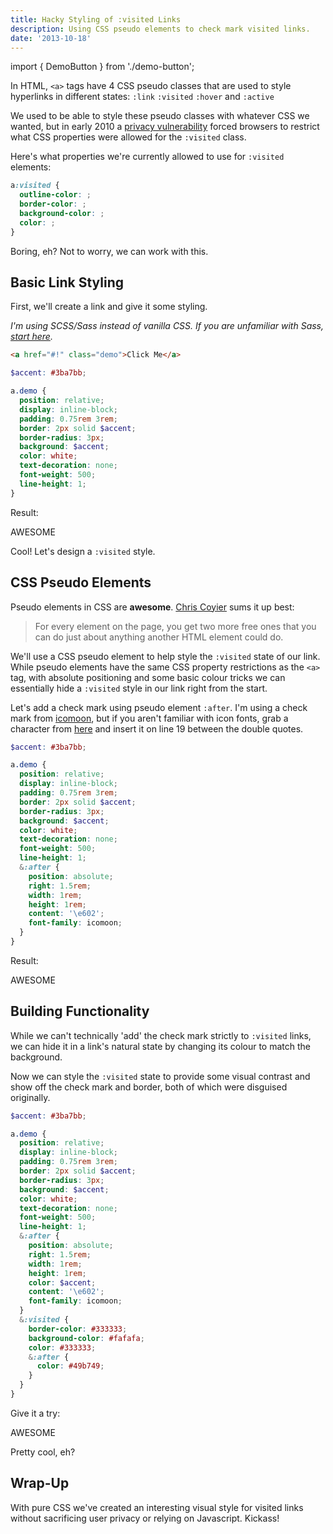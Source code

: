 ```yaml
---
title: Hacky Styling of :visited Links
description: Using CSS pseudo elements to check mark visited links.
date: '2013-10-18'
---
```


import { DemoButton } from './demo-button';

In HTML, `<a>` tags have 4 CSS pseudo classes that are used to style hyperlinks in different states: `:link` `:visited` `:hover` and `:active`

We used to be able to style these pseudo classes with whatever CSS we wanted, but in early 2010 a [privacy vulnerability](http://blog.mozilla.org/security/2010/03/31/plugging-the-css-history-leak/) forced browsers to restrict what CSS properties were allowed for the `:visited` class.

Here's what properties we're currently allowed to use for `:visited` elements:

```css
a:visited {
  outline-color: ;
  border-color: ;
  background-color: ;
  color: ;
}
```

Boring, eh? Not to worry, we can work with this.

## Basic Link Styling

First, we'll create a link and give it some styling.

_I'm using SCSS/Sass instead of vanilla CSS. If you are unfamiliar with Sass, [start here](http://sass-lang.com/guide)._

```html
<a href="#!" class="demo">Click Me</a>
```

```scss
$accent: #3ba7bb;

a.demo {
  position: relative;
  display: inline-block;
  padding: 0.75rem 3rem;
  border: 2px solid $accent;
  border-radius: 3px;
  background: $accent;
  color: white;
  text-decoration: none;
  font-weight: 500;
  line-height: 1;
}
```

Result:

<DemoButton>AWESOME</DemoButton>

Cool! Let's design a `:visited` style.

## CSS Pseudo Elements

Pseudo elements in CSS are **awesome**. [Chris Coyier](http://css-tricks.com/pseudo-element-roundup/) sums it up best:

> For every element on the page, you get two more free ones that you can do just about anything another HTML element could do.

We'll use a CSS pseudo element to help style the `:visited` state of our link. While pseudo elements have the same CSS property restrictions as the `<a>` tag, with absolute positioning and some basic colour tricks we can essentially hide a `:visited` style in our link right from the start.

Let's add a check mark using pseudo element `:after`. I'm using a check mark from [icomoon](http://icomoon.io/), but if you aren't familiar with icon fonts, grab a character from [here](http://copypastecharacter.com/) and insert it on line 19 between the double quotes.

```scss
$accent: #3ba7bb;

a.demo {
  position: relative;
  display: inline-block;
  padding: 0.75rem 3rem;
  border: 2px solid $accent;
  border-radius: 3px;
  background: $accent;
  color: white;
  text-decoration: none;
  font-weight: 500;
  line-height: 1;
  &:after {
    position: absolute;
    right: 1.5rem;
    width: 1rem;
    height: 1rem;
    content: '\e602';
    font-family: icomoon;
  }
}
```

Result:

<DemoButton stepTwo>AWESOME</DemoButton>

## Building Functionality

While we can't technically 'add' the check mark strictly to `:visited` links, we can hide it in a link's natural state by changing its colour to match the background.

Now we can style the `:visited` state to provide some visual contrast and show off the check mark and border, both of which were disguised originally.

```scss
$accent: #3ba7bb;

a.demo {
  position: relative;
  display: inline-block;
  padding: 0.75rem 3rem;
  border: 2px solid $accent;
  border-radius: 3px;
  background: $accent;
  color: white;
  text-decoration: none;
  font-weight: 500;
  line-height: 1;
  &:after {
    position: absolute;
    right: 1.5rem;
    width: 1rem;
    height: 1rem;
    color: $accent;
    content: '\e602';
    font-family: icomoon;
  }
  &:visited {
    border-color: #333333;
    background-color: #fafafa;
    color: #333333;
    &:after {
      color: #49b749;
    }
  }
}
```

Give it a try:

<DemoButton
href="http://bit.ly/16m376q"
target="\_blank"
rel="noopener noreferrer"
stepTwo
stepThree>
AWESOME
</DemoButton>

Pretty cool, eh?

## Wrap-Up

With pure CSS we've created an interesting visual style for visited links without sacrificing user privacy or relying on Javascript. Kickass!
